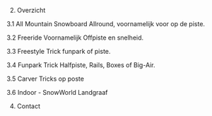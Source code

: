 2. Overzicht

3.1 All Mountain 
    Snowboard Allround, voornamelijk voor op de piste.

3.2 Freeride
    Voornamelijk Offpiste en snelheid.

3.3 Freestyle
    Trick funpark of piste.

3.4 Funpark
    Trick Halfpiste, Rails, Boxes of Big-Air.

3.5 Carver
    Tricks op poste

3.6 Indoor - SnowWorld Landgraaf
    

4. Contact